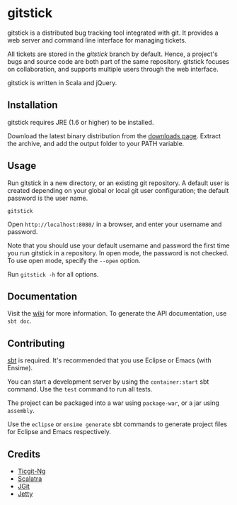# gitstick

gitstick is a distributed bug tracking tool integrated with git.
It provides a web server and command line interface for managing tickets.

All tickets are stored in the *gitstick* branch by default.
Hence, a project's bugs and source code are both part of the same repository.
gitstick focuses on collaboration, and supports multiple users through the web interface.

gitstick is written in Scala and jQuery.

## Installation

gitstick requires JRE (1.6 or higher) to be installed.

Download the latest binary distribution from the [downloads page](http://github.com/darth10/gitstick/downloads).
Extract the archive, and add the output folder to your PATH variable.

## Usage

Run gitstick in a new directory, or an existing git repository. 
A default user is created depending on your global or local git user configuration; the default password is the user name.

    gitstick

Open `http://localhost:8080/` in a browser, and enter your username and password.

Note that you should use your default username and password the first time you run gitstick in a repository.
In open mode, the password is not checked. To use open mode, specify the `--open` option.

Run `gitstick -h` for all options.

## Documentation

Visit the [wiki](http://darth10.github.com/gitstick) for more information.
To generate the API documentation, use `sbt doc`.

## Contributing

[sbt](http://github.com/harrah/xsbt/wiki) is required.
It's recommended that you use Eclipse or Emacs (with Ensime).

You can start a development server by using the `container:start` sbt command.
Use the `test` command to run all tests.

The project can be packaged into a war using `package-war`, or a jar using `assembly`.

Use the `eclipse` or `ensime generate` sbt commands to generate project files for Eclipse and Emacs respectively.

## Credits

* [Ticgit-Ng](http://github.com/schacon/ticgit/wiki)
* [Scalatra](http://www.scalatra.org/)
* [JGit](http://www.eclipse.org/jgit/)
* [Jetty](http://jetty.codehaus.org/jetty/)

